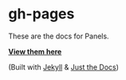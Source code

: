 # gh-pages
These are the docs for Panels. 

**[View them here](https://cadin.github.io/panels)**


(Built with [Jekyll](https://jekyllrb.com) & [Just the Docs](https://pmarsceill.github.io/just-the-docs/))
